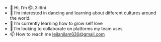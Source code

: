 - 👋 Hi, I’m @L3il6ni
- 👀 I’m interested in dancing and learning about different cultures around the world. 
- 🌱 I’m currently learning how to grow self love 
- 💞️ I’m looking to collaborate on platforms my team uses
- 📫 How to reach me leilanilam630@gmail.com

<!---
L3il6ni/L3il6ni is a ✨ special ✨ repository because its `README.md` (this file) appears on your GitHub profile.
You can click the Preview link to take a look at your changes.
--->

